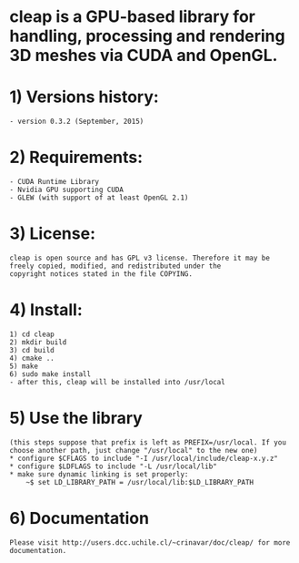 # cleap is a GPU-based library for handling, processing and rendering 3D meshes via CUDA and OpenGL.

# 1) Versions history:
	- version 0.3.2 (September, 2015)


# 2) Requirements:
	- CUDA Runtime Library
	- Nvidia GPU supporting CUDA
	- GLEW (with support of at least OpenGL 2.1)

# 3) License:
	cleap is open source and has GPL v3 license. Therefore it may be freely copied, modified, and redistributed under the
	copyright notices stated in the file COPYING.

# 4) Install:
	1) cd cleap
	2) mkdir build
	3) cd build
	4) cmake ..
	5) make
	6) sudo make install
	- after this, cleap will be installed into /usr/local 


# 5) Use the library
	(this steps suppose that prefix is left as PREFIX=/usr/local. If you choose another path, just change "/usr/local" to the new one)
	* configure $CFLAGS to include "-I /usr/local/include/cleap-x.y.z"
	* configure $LDFLAGS to include "-L /usr/local/lib"
	* make sure dynamic linking is set properly: 
		~$ set LD_LIBRARY_PATH = /usr/local/lib:$LD_LIBRARY_PATH

# 6) Documentation
    Please visit http://users.dcc.uchile.cl/~crinavar/doc/cleap/ for more documentation.
